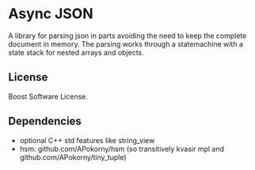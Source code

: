 # Async JSON

A library for parsing json in parts avoiding the need to keep the complete document in memory. The parsing works through a statemachine with a state stack for nested arrays and objects.

## License

Boost Software License.

## Dependencies

* optional C++ std features like string_view
* hsm: github.com/APokorny/hsm (so transitively kvasir mpl and github.com/APokorny/tiny_tuple)
